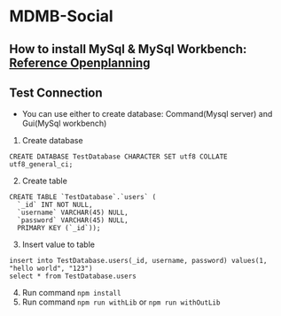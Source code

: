 # MDMB-Social

## How to install MySql & MySql Workbench: [Reference Openplanning](https://openplanning.net/10221/cai-dat-co-so-du-lieu-mysql-tren-windows)

## Test Connection

- You can use either to create database: Command(Mysql server) and Gui(MySql workbench)

1. Create database

```
CREATE DATABASE TestDatabase CHARACTER SET utf8 COLLATE utf8_general_ci;
```

2. Create table

```
CREATE TABLE `TestDatabase`.`users` (
  `_id` INT NOT NULL,
  `username` VARCHAR(45) NULL,
  `password` VARCHAR(45) NULL,
  PRIMARY KEY (`_id`));
```

3. Insert value to table

```
insert into TestDatabase.users(_id, username, password) values(1, "hello world", "123")
select * from TestDatabase.users
```

4. Run command `npm install`
5. Run command `npm run withLib` or `npm run withOutLib`
